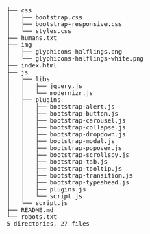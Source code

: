 <pre>

├── css
│   ├── bootstrap.css
│   ├── bootstrap-responsive.css
│   └── styles.css
├── humans.txt
├── img
│   ├── glyphicons-halflings.png
│   └── glyphicons-halflings-white.png
├── index.html
├── js
│   ├── libs
│   │   ├── jquery.js
│   │   └── modernizr.js
│   ├── plugins
│   │   ├── bootstrap-alert.js
│   │   ├── bootstrap-button.js
│   │   ├── bootstrap-carousel.js
│   │   ├── bootstrap-collapse.js
│   │   ├── bootstrap-dropdown.js
│   │   ├── bootstrap-modal.js
│   │   ├── bootstrap-popover.js
│   │   ├── bootstrap-scrollspy.js
│   │   ├── bootstrap-tab.js
│   │   ├── bootstrap-tooltip.js
│   │   ├── bootstrap-transition.js
│   │   ├── bootstrap-typeahead.js 
│   │   ├── plugins.js
│   │   └── script.js
│   └── script.js
├── README.md 
└── robots.txt 
5 directories, 27 files    
</pre>
